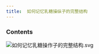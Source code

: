 ```yaml
---
title:  如何记忆乳糖操纵子的完整结构
--- 
```


### Contents
![如何记忆乳糖操作子的完整结构.svg](/note-images/如何记忆乳糖操作子的完整结构.svg)
